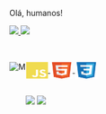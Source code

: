  
   Olá,  humanos! 
 <div>
  <a href="https://github.com/maaarina">
  <img height="180em" src="https://github-readme-stats.vercel.app/api?username=maaarina&show_icons=true&theme=dracula&include_all_commits=true&count_private=true"/>
  <img height="180em" src="https://github-readme-stats.vercel.app/api/top-langs/?username=maaarina&layout=compact&langs_count=7&theme=dracula"/>
</div>
 
  ## 
  
<div style="display: inline_block"><br>
  <img align="center" alt="M-Js" height="30" width="40" src="https://raw.githubusercontent.com/devicons/devicon/master/icons/javascript/javascript-plain.svg">
  <img align="center" alt="M-HTML" height="30" width="40" src="https://raw.githubusercontent.com/devicons/devicon/master/icons/html5/html5-original.svg">
  <img align="center" alt="M-CSS" height="30" width="40" src="https://raw.githubusercontent.com/devicons/devicon/master/icons/css3/css3-original.svg">
  <img height="100em" align="left" alt="M" src="https://cdn.discordapp.com/attachments/780734437314789396/882037735165165608/download20210801194603.png">
  
</div>
 
  ##
 
  <div> 
  <a href="https://instagram.com/maaarina._" target="_blank"><img src="https://img.shields.io/badge/-Instagram-%23E4405F?style=for-the-badge&logo=instagram&logoColor=white" target="_blank"></a>
  <a href = "mailto:marina.gabri3lly@gmail.com"><img src="https://img.shields.io/badge/-Gmail-%23333?style=for-the-badge&logo=gmail&logoColor=white" target="_blank"></a>

 ##
   
</div>

